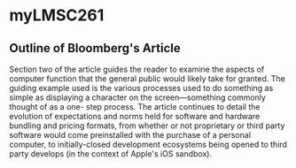 # myLMSC261

## Outline of Bloomberg's Article

  Section two of the article guides the reader to examine the aspects of computer
function that the general public would likely take for granted. The guiding
example used is the various processes used to do something as simple as
displaying a character on the screen—something commonly thought of as a one-
step process.
  The article continues to detail the evolution of expectations and norms held
for software and hardware bundling and pricing formats, from whether or not
proprietary or third party software would come preinstalled with the purchase
of a personal computer, to initially-closed development ecosystems being opened
to third party develops (in the context of Apple's iOS sandbox).
